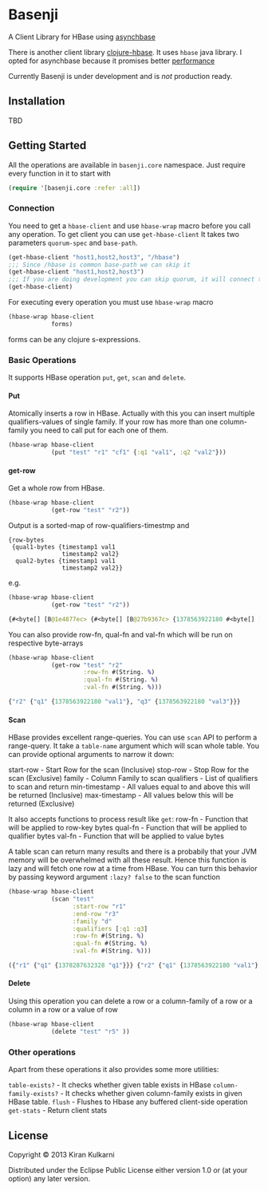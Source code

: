 # Basenji

A Client Library for HBase using [asynchbase](https://github.com/OpenTSDB/asynchbase)

There is another client library [clojure-hbase](https://github.com/davidsantiago/clojure-hbase). It uses `hbase` java library. I opted for asynchbase because it promises better [performance](http://www.tsunanet.net/~tsuna/asynchbase/benchmark/viz.html)

Currently Basenji is under development and is *not* production ready.
## Installation
TBD

## Getting Started

All the operations are available in `basenji.core` namespace. Just require every function in it to start with

```clojure
(require '[basenji.core :refer :all])
```
### Connection
You need to get a `hbase-client` and use `hbase-wrap` macro before you call any operation.
To get client you can use `get-hbase-client` It takes two parameters `quorum-spec` and `base-path`.

```clojure
(get-hbase-client "host1,host2,host3", "/hbase")
;;; Since /hbase is common base-path we can skip it
(get-hbase-client "host1,host2,host3")
;;; If you are doing development you can skip quorum, it will connect to localhost
(get-hbase-client)
```

For executing every operation you must use `hbase-wrap` macro

```clojure
(hbase-wrap hbase-client
            forms)
```

forms can be any clojure s-expressions.

### Basic Operations
It supports HBase operation `put`, `get`, `scan` and `delete`.

#### Put
Atomically inserts a row in HBase. Actually with this you can insert multiple qualifiers-values of single family. If your row has more than one column-family you need to call put for each one of them.

```clojure
(hbase-wrap hbase-client
            (put "test" "r1" "cf1" {:q1 "val1", :q2 "val2"}))
```

#### get-row
Get a whole row from HBase.

```clojure
(hbase-wrap hbase-client
            (get-row "test" "r2"))
```

Output is a sorted-map of row-qualifiers-timestmp and
```
{row-bytes
 {qual1-bytes {timestamp1 val1
               timestamp2 val2}
  qual2-bytes {timestamp1 val1
               timestamp2 val2}}
```

e.g.

```clojure
(hbase-wrap hbase-client
            (get-row "test" "r2"))

{#<byte[] [B@1e4877ec> {#<byte[] [B@27b9367c> {1378563922180 #<byte[] [B@70a81b43>}, #<byte[] [B@2c96057d> {1378563922180 #<byte[] [B@2d426869>}}}
```

You can also provide row-fn, qual-fn and val-fn which will be run on respective byte-arrays

```clojure
(hbase-wrap hbase-client
            (get-row "test" "r2"
                     :row-fn #(String. %)
                     :qual-fn #(String. %)
                     :val-fn #(String. %)))

{"r2" {"q1" {1378563922180 "val1"}, "q3" {1378563922180 "val3"}}}
```

#### Scan
HBase provides excellent range-queries. You can use `scan` API to perform a range-query. It take a `table-name` argument which will scan whole table. You can provide optional arguments to narrow it down:

start-row  - Start Row for the scan (Inclusive)
stop-row   - Stop Row for the scan (Exclusive)
family     - Column Family to scan
qualifiers - List of qualifiers to scan and return
min-timestamp - All values equal to and above this will be returned (Inclusive)
max-timestamp - All values below this will be returned (Exclusive)

It also accepts functions to process result like `get`:
row-fn - Function that will be applied to row-key bytes
qual-fn - Function that will be applied to qualifier bytes
val-fn - Function that will be applied to value bytes

A table scan can return many results and there is a probabily that your JVM memory will be overwhelmed with all these result. Hence this function is lazy and will fetch one row at a time from HBase. You can turn this behavior by passing keyword argument `:lazy? false` to the scan function

```clojure
(hbase-wrap hbase-client
            (scan "test"
                  :start-row "r1"
                  :end-row "r3"
                  :family "d"
                  :qualifiers [:q1 :q3]
                  :row-fn #(String. %)
                  :qual-fn #(String. %)
                  :val-fn #(String. %)))

({"r1" {"q1" {1378287632328 "q1"}}} {"r2" {"q1" {1378563922180 "val1"}, "q3" {1378563922180 "val3"}}})
```

#### Delete
Using this operation you can delete a row or a column-family of a row or a column in a row or a value of row

```clojure
(hbase-wrap hbase-client
            (delete "test" "r5" ))
```

### Other operations
Apart from these operations it also provides some more utilities:

`table-exists?` - It checks whether given table exists in HBase
`column-family-exists?` - It checks whether given column-family exists in given HBase table.
`flush` - Flushes to Hbase any buffered client-side operation
`get-stats` - Return client stats


## License

Copyright © 2013 Kiran Kulkarni

Distributed under the Eclipse Public License either version 1.0 or (at
your option) any later version.
